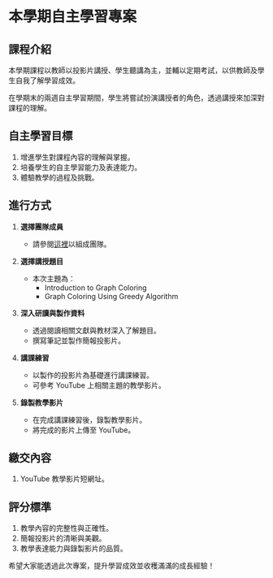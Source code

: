 # 本學期自主學習專案

## 課程介紹
本學期課程以教師以投影片講授、學生聽講為主，並輔以定期考試，以供教師及學生自我了解學習成效。

在學期末的兩週自主學習期間，學生將嘗試扮演講授者的角色，透過講授來加深對課程的理解。

## 自主學習目標
1. 增進學生對課程內容的理解與掌握。
2. 培養學生的自主學習能力及表達能力。
3. 體驗教學的過程及挑戰。

## 進行方式

1. **選擇團隊成員**
   - 請參閱[這裡](#)以組成團隊。

2. **選擇講授題目**
   - 本次主題為：
     - Introduction to Graph Coloring
     - Graph Coloring Using Greedy Algorithm

3. **深入研讀與製作資料**
   - 透過閱讀相關文獻與教材深入了解題目。
   - 撰寫筆記並製作簡報投影片。

4. **講課練習**
   - 以製作的投影片為基礎進行講課練習。
   - 可參考 YouTube 上相關主題的教學影片。

5. **錄製教學影片**
   - 在完成講課練習後，錄製教學影片。
   - 將完成的影片上傳至 YouTube。

## 繳交內容

1. YouTube 教學影片短網址。

## 評分標準
1. 教學內容的完整性與正確性。
2. 簡報投影片的清晰與美觀。
3. 教學表達能力與錄製影片的品質。

希望大家能透過此次專案，提升學習成效並收穫滿滿的成長經驗！
